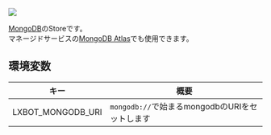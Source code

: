 [![](http://img.shields.io/badge/godoc-reference-5272B4.svg?style=flat-square)](https://godoc.org/github.com/lxbot/store-mongodb)

[MongoDB](https://www.mongodb.com)のStoreです。  
マネージドサービスの[MongoDB Atlas](https://www.mongodb.com/cloud/atlas)でも使用できます。

## 環境変数

| キー | 概要 |
| ---- | ---- |
| LXBOT_MONGODB_URI | `mongodb://`で始まるmongodbのURIをセットします |